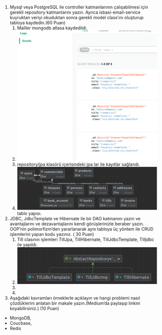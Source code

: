1. Mysql veya PostgreSQL ile controller katmanlarının çalışabilmesi için gerekli repository katmanlarını yazın. Ayrıca
   isbasi-email-service kuyruktan veriyi okuduktan sonra gerekli model class’ını oluşturup tabloya kaydedin.(60 Puan)
   1. Mailler mongodb atlasa kaydedildi.
   2. <img src="img/mailsave.png">
   3. repository/jpa klasörü içerisindeki jpa lar ile kayıtlar sağlandı.
   4. <img src="img/1.png">  tablo yapısı.
2. JDBC, JdbcTemplate ve Hibernate ile bir DAO katmanını yazın ve avantajlarını ve dezavantajlarını kendi görüşlerinizle
   beraber yazın. OOP’nin polimorfizm’den yararlanarak aynı tabloya üç yöntem ile CRUD işlemlerini yapan kodu yazınız. (
   30 Puan)
   1.  Till clasının işlemleri TillJpa, TillHibernate, TillJdbcTemplate, Tilljdbc ile yapıldı.
   2. <img src="img/2.png">
   3. 
   4. 
3. Aşağıdaki kavramları örneklerle açıklayın ve hangi problemi nasıl çözdüklerini anlatan bir makale yazın.(Medium’da
   paylaşıp linkini koyabilirsiniz.) (10 Puan)
  * MongoDB,
  * Coucbase,
  * Redis
